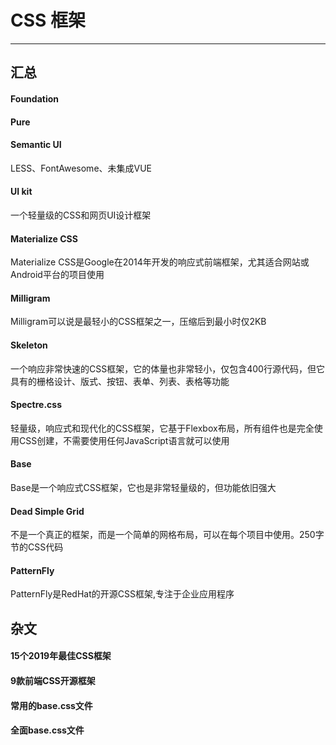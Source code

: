 # CSS 框架

---

## 汇总

<div class="bookRow">
	<div class="bookCell" onClick="navTo('https://www.runoob.com/foundation/foundation-get-started.html')">
		<h4 class="bookName">Foundation</h4>
		<p class="bookDescribe"></p>
	</div>
	<div class="bookCell" onClick="navTo('https://purecss.io/')">
		<h4 class="bookName">Pure</h4>
		<p class="bookDescribe"></p>
	</div>
	<div class="bookCell" onClick="navTo('https://semantic-ui.com/')">
		<h4 class="bookName">Semantic UI</h4>
		<p class="bookDescribe">LESS、FontAwesome、未集成VUE</p>
	</div>
	<div class="bookCell" onClick="navTo('https://getuikit.com/')">
		<h4 class="bookName">UI kit</h4>
		<p class="bookDescribe">一个轻量级的CSS和网页UI设计框架</p>
	</div>
	<div class="bookCell" onClick="navTo('https://materializecss.com/')">
		<h4 class="bookName">Materialize CSS</h4>
		<p class="bookDescribe">Materialize CSS是Google在2014年开发的响应式前端框架，尤其适合网站或Android平台的项目使用</p>
	</div>
	<div class="bookCell" onClick="navTo('https://milligram.io/')">
		<h4 class="bookName">Milligram</h4>
		<p class="bookDescribe">Milligram可以说是最轻小的CSS框架之一，压缩后到最小时仅2KB</p>
	</div>
	<div class="bookCell" onClick="navTo('http://getskeleton.com/')">
		<h4 class="bookName">Skeleton</h4>
		<p class="bookDescribe">一个响应非常快速的CSS框架，它的体量也非常轻小，仅包含400行源代码，但它具有的栅格设计、版式、按钮、表单、列表、表格等功能</p>
	</div>
	<div class="bookCell" onClick="navTo('https://picturepan2.github.io/spectre/')">
		<h4 class="bookName">Spectre.css</h4>
		<p class="bookDescribe">轻量级，响应式和现代化的CSS框架，它基于Flexbox布局，所有组件也是完全使用CSS创建，不需要使用任何JavaScript语言就可以使用</p>
	</div>
	<div class="bookCell" onClick="navTo('https://getbase.org/')">
		<h4 class="bookName">Base</h4>
		<p class="bookDescribe">Base是一个响应式CSS框架，它也是非常轻量级的，但功能依旧强大</p>
	</div>
	<div class="bookCell" onClick="navTo('https://github.com/mourner/dead-simple-grid')">
		<h4 class="bookName">Dead Simple Grid</h4>
		<p class="bookDescribe">不是一个真正的框架，而是一个简单的网格布局，可以在每个项目中使用。250字节的CSS代码</p>
	</div>
	<div class="bookCell" onClick="navTo('https://www.patternfly.org/v4/components/about-modal')">
		<h4 class="bookName">PatternFly</h4>
		<p class="bookDescribe">PatternFly是RedHat的开源CSS框架,专注于企业应用程序</p>
	</div>
</div>

## 杂文

<div class="bookRow">
	<div class="bookCell" onClick="navTo('https://juejin.cn/post/6844904004485398542?share_token=4e5a1cf3-da07-4adc-917d-353322789174')">
		<h4 class="bookName">15个2019年最佳CSS框架</h4>
		<p class="bookDescribe"></p>
	</div>
	<div class="bookCell" onClick="navTo('https://juejin.cn/post/6909990943953256455?share_token=253f2bce-f4b4-4506-aab6-a6621013ff10')">
		<h4 class="bookName">9款前端CSS开源框架</h4>
		<p class="bookDescribe"></p>
	</div>
	<div class="bookCell" onClick="navTo('https://www.cnblogs.com/wanliyuan/p/3715442.html')">
		<h4 class="bookName">常用的base.css文件</h4>
		<p class="bookDescribe"></p>
	</div>
	<div class="bookCell" onClick="navTo('https://www.cnblogs.com/lpp-11-15/p/12972976.html')">
		<h4 class="bookName">全面base.css文件</h4>
		<p class="bookDescribe"></p>
	</div>
</div>